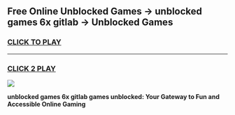 
## Free Online Unblocked Games → unblocked games 6x gitlab → Unblocked Games
<h3>
<a href="https://premium.freeplayer.one?title=unblocked_games_6x_gitlab&ref=21F">CLICK TO PLAY</a></h3>
<hr>

<h3>
<a href="https://premium.freeplayer.one?title=unblocked_games_6x_gitlab&ref=21F">CLICK 2 PLAY</a>
  
</h3>

<a href="https://premium.freeplayer.one?title=unblocked_games_6x_gitlab&ref=21F/"><img src="https://clearcache.store/games.png"></a>


**unblocked games 6x gitlab games unblocked: Your Gateway to Fun and Accessible Online Gaming**
